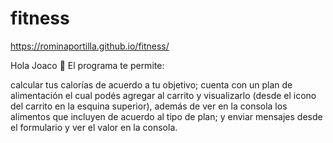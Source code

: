 # fitness
https://rominaportilla.github.io/fitness/

Hola Joaco 👋
El programa te permite:

calcular tus calorías de acuerdo a tu objetivo;
cuenta con un plan de alimentación el cual podés agregar al carrito y visualizarlo (desde el icono del carrito en la esquina superior), además de ver en la consola los alimentos que incluyen de acuerdo al tipo de plan;
y enviar mensajes desde el formulario y ver el valor en la consola.
